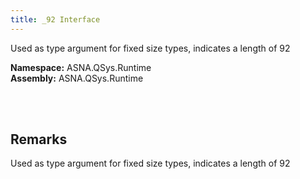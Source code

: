 ```yaml
---
title: _92 Interface
---
```


Used as type argument for fixed size types, indicates a length of 92

**Namespace:** ASNA.QSys.Runtime <br/>
**Assembly:** ASNA.QSys.Runtime

<br>
<br>

## Remarks

Used as type argument for fixed size types, indicates a length of 92

[//]: # ($$TODO: Complete the Remarks section.)

<br>
<br>

